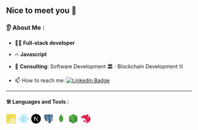 <img src="https://komarev.com/ghpvc/?username=mateogalic112&style=flat-square&color=blue" alt=""/>

## Nice to meet you 👋 ##

### :ear: About Me :

- 🧑‍💻 **Full-stack developer**

- :fire: **Javascript**

- 🏁 **Consulting**: Software Development 🏛️ · Blockchain Development ⛓️

- :mailbox: How to reach me: [![Linkedin Badge](https://img.shields.io/badge/-Mateo-blue?style=flat&logo=Linkedin&logoColor=white)](https://www.linkedin.com/in/mateo-gali%C4%87-bb0b90200/)

---

#### :hammer_and_wrench: Languages and Tools :

<div>
  <img src="https://github.com/devicons/devicon/blob/master/icons/javascript/javascript-plain.svg" title="JavaScript" alt="JavaScript" width="26" height="26"/>&nbsp;
  <img src="https://github.com/devicons/devicon/blob/master/icons/react/react-original.svg" title="React" alt="React" width="26" height="26"/>&nbsp;
  <img src="https://github.com/devicons/devicon/blob/master/icons/nextjs/nextjs-original.svg" title="Nextjs" alt="Nextjs" width="26" height="26"/>&nbsp;
  <img src="https://github.com/devicons/devicon/blob/master/icons/postgresql/postgresql-original.svg" title="Postgres" alt="Postgres" width="26" height="26"/>&nbsp;
  <img src="https://github.com/devicons/devicon/blob/master/icons/mongodb/mongodb-original.svg" title="Mongo" alt="Mongo" width="26" height="26"/>&nbsp;
  <img src="https://github.com/devicons/devicon/blob/master/icons/nodejs/nodejs-original.svg" title="NodeJS" alt="NodeJS" width="26" height="26"/>&nbsp;
  <img src="https://github.com/devicons/devicon/blob/master/icons/nestjs/nestjs-original.svg" title="Nestjs" alt="Nestjs" width="26" height="26"/>&nbsp;
</div>

<!--
**mateogalic112/mateogalic112** is a ✨ _special_ ✨ repository because its `README.md` (this file) appears on your GitHub profile.

Here are some ideas to get you started:

- 🔭 I’m currently working on ...
- 🌱 I’m currently learning ...
- 👯 I’m looking to collaborate on ...
- 🤔 I’m looking for help with ...
- 💬 Ask me about ...
- 📫 How to reach me: ...
- 😄 Pronouns: ...
- ⚡ Fun fact: ...
-->
